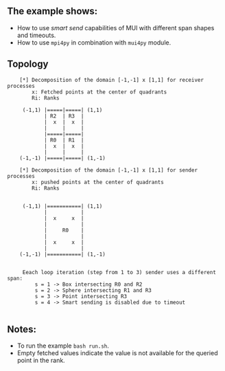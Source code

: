 ## The example shows:
- How to use *smart send* capabilities of MUI with different span shapes and timeouts.
- How to use `mpi4py` in combination with `mui4py` module.

## Topology
```
    [*] Decomposition of the domain [-1,-1] x [1,1] for receiver processes
        x: Fetched points at the center of quadrants
        Ri: Ranks

     (-1,1) |=====|=====| (1,1)
            | R2  | R3  |
            |  x  |  x  |
            |     |     |
            |=====|=====|
            | R0  | R1  |
            |  x  |  x  |
            |     |     |
    (-1,-1) |=====|=====| (1,-1)

    [*] Decomposition of the domain [-1,-1] x [1,1] for sender processes
        x: pushed points at the center of quadrants
        Ri: Ranks


     (-1,1) |===========| (1,1)
            |           |
            |  x     x  |
            |           |
            |     R0    |
            |           |
            |  x     x  |
            |           |
    (-1,-1) |===========| (1,-1)


     Eeach loop iteration (step from 1 to 3) sender uses a different span:
         s = 1 -> Box intersecting R0 and R2
         s = 2 -> Sphere intersecting R1 and R3
         s = 3 -> Point intersecting R3
         s = 4 -> Smart sending is disabled due to timeout


```

## Notes:
- To run the example `bash run.sh`.
- Empty fetched values indicate the value is not available for the queried point in the rank.
